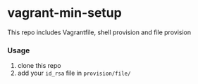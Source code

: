 # vagrant-min-setup
This repo includes Vagrantfile, shell provision and file provision

### Usage
1. clone this repo
1. add your `id_rsa` file in `provision/file/`
